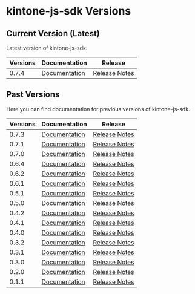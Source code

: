 # kintone-js-sdk Versions

## Current Version (Latest)
Latest version of kintone-js-sdk.

| Versions| Documentation| Release| 
| --- | --- | --- | 
| 0.7.4| [Documentation](../)| [Release Notes](https://github.com/kintone/kintone-js-sdk/releases/tag/v0.7.4)|

## Past Versions
Here you can find documentation for previous versions of kintone-js-sdk.

| Versions| Documentation| Release| 
| --- | --- | --- |
| 0.7.3| [Documentation](../../0.7.3/)| [Release Notes](https://github.com/kintone/kintone-js-sdk/releases/tag/v0.7.3)|
| 0.7.1| [Documentation](../../0.7.1/)| [Release Notes](https://github.com/kintone/kintone-js-sdk/releases/tag/v0.7.1)|
| 0.7.0| [Documentation](../../0.7.0/)| [Release Notes](https://github.com/kintone/kintone-js-sdk/releases/tag/v0.7.0)|
| 0.6.4| [Documentation](../../0.6.4/)| [Release Notes](https://github.com/kintone/kintone-js-sdk/releases/tag/v0.6.4)|
| 0.6.2| [Documentation](../../0.6.2/)| [Release Notes](https://github.com/kintone/kintone-js-sdk/releases/tag/v0.6.2)|
| 0.6.1| [Documentation](../../0.6.1/)| [Release Notes](https://github.com/kintone/kintone-js-sdk/releases/tag/v0.6.1)|
| 0.5.1| [Documentation](../../0.5.1/)| [Release Notes](https://github.com/kintone/kintone-js-sdk/releases/tag/v0.5.1)|
| 0.5.0| [Documentation](../../0.5.0/)| [Release Notes](https://github.com/kintone/kintone-js-sdk/releases/tag/v0.5.0)|
| 0.4.2| [Documentation](../../0.4.2/)| [Release Notes](https://github.com/kintone/kintone-js-sdk/releases/tag/v0.4.2)|
| 0.4.1| [Documentation](../../0.4.1/)| [Release Notes](https://github.com/kintone/kintone-js-sdk/releases/tag/v0.4.1)|
| 0.4.0| [Documentation](../../0.4.0/)| [Release Notes](https://github.com/kintone/kintone-js-sdk/releases/tag/v0.4.0)|
| 0.3.2| [Documentation](../../0.3.2/)| [Release Notes](https://github.com/kintone/kintone-js-sdk/releases/tag/v0.3.2)|
| 0.3.1| [Documentation](../../0.3.1/)| [Release Notes](https://github.com/kintone/kintone-js-sdk/releases/tag/v0.3.1)|
| 0.3.0| [Documentation](../../0.3.0/)| [Release Notes](https://github.com/kintone/kintone-js-sdk/releases/tag/v0.3.0)|
| 0.2.0| [Documentation](../../0.2.0/)| [Release Notes](https://github.com/kintone/kintone-js-sdk/releases/tag/v0.2.0)|
| 0.1.1| [Documentation](../../0.1.1/)| [Release Notes](https://github.com/kintone/kintone-js-sdk/releases/tag/v0.1.1)|